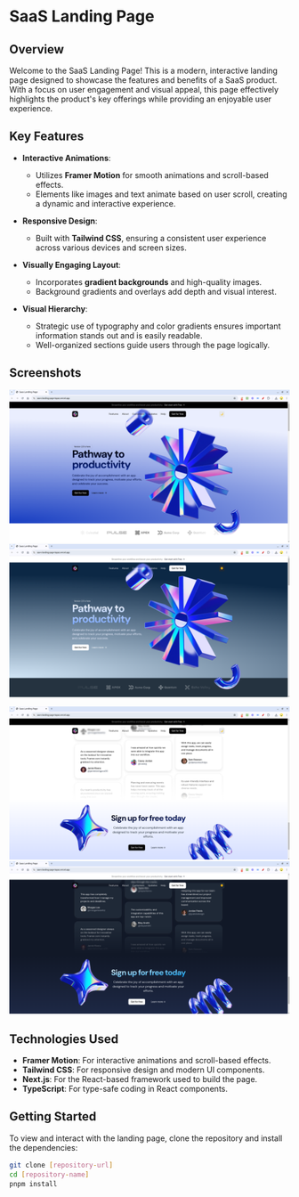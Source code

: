 # SaaS Landing Page

## Overview

Welcome to the SaaS Landing Page! This is a modern, interactive landing page designed to showcase the features and benefits of a SaaS product. With a focus on user engagement and visual appeal, this page effectively highlights the product's key offerings while providing an enjoyable user experience.

## Key Features

- **Interactive Animations**:
  - Utilizes **Framer Motion** for smooth animations and scroll-based effects.
  - Elements like images and text animate based on user scroll, creating a dynamic and interactive experience.

- **Responsive Design**:
  - Built with **Tailwind CSS**, ensuring a consistent user experience across various devices and screen sizes.

- **Visually Engaging Layout**:
  - Incorporates **gradient backgrounds** and high-quality images.
  - Background gradients and overlays add depth and visual interest.

- **Visual Hierarchy**:
  - Strategic use of typography and color gradients ensures important information stands out and is easily readable.
  - Well-organized sections guide users through the page logically.

## Screenshots
<p align="center">
<img src="https://github.com/bemnet16/SaaS-landing-page/blob/main/src/assets/Screenshot%20from%202024-09-06%2017-43-18.png"/>
<img src="https://github.com/bemnet16/SaaS-landing-page/blob/main/src/assets/Screenshot%20from%202024-09-06%2017-43-44.png" />
</p>

<p align="center">
<img src="https://github.com/bemnet16/SaaS-landing-page/blob/main/src/assets/Screenshot%20from%202024-09-06%2017-43-58.png"/>
<img src="https://github.com/bemnet16/SaaS-landing-page/blob/main/src/assets/Screenshot%20from%202024-09-06%2017-44-10.png" />
</p>

## Technologies Used

- **Framer Motion**: For interactive animations and scroll-based effects.
- **Tailwind CSS**: For responsive design and modern UI components.
- **Next.js**: For the React-based framework used to build the page.
- **TypeScript**: For type-safe coding in React components.

## Getting Started

To view and interact with the landing page, clone the repository and install the dependencies:

```bash
git clone [repository-url]
cd [repository-name]
pnpm install
